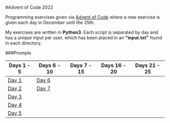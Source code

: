 #Advent of Code 2022

Programming exercises given via  [Advent of Code](https://adventofcode.com/2022) where a new exercise is given each day in December until the 25th.

My exercises are written in **Python3**.
Each script is separated by day and has a *unique* input per user, which has been placed in an **"input.txt"** found in each directory.

###Prompts

|**Days 1 - 5**| **Days 6 - 10**| **Days 7 - 15**| **Days 16 - 20**|**Days 21 - 25**|
| -------------|-------------|-------------|-------------|-------------|
| [Day 1](https://adventofcode.com/2022/day/1) | [Day 6](https://adventofcode.com/2022/day/6) |
| [Day 2](https://adventofcode.com/2022/day/2) | [Day 7](https://adventofcode.com/2022/day/7) |
| [Day 3](https://adventofcode.com/2022/day/3) |
| [Day 4](https://adventofcode.com/2022/day/4) |
| [Day 5](https://adventofcode.com/2022/day/5) |

